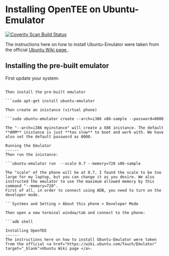 Installing OpenTEE on Ubuntu-Emulator
======

<a href="https://scan.coverity.com/projects/1nquisit0r-ubuntu-phone">
  <img alt="Coverity Scan Build Status"
       src="https://scan.coverity.com/projects/6776/badge.svg"/>
</a>

The instructions here on how to install Ubuntu-Emulator were taken from the official <a href="https://wiki.ubuntu.com/Touch/Emulator" target="_blank">Ubuntu Wiki page </a>. 

Installing the pre-built emulator
------

First update your system:

 ```sudo apt-get update

Then install the pre-built emulator

```sudo apt-get install ubuntu-emulator

Then create an inistance (virtual phone)

```sudo ubuntu-emulator create --arch=i386 x86-sample --password=0000

The "--arch=i386 myinstance" will create a X86 inistance. The default **ARM** inistance is just **too slow** to boot and work with. We have also set the default password as 0000.

Running the Emulator
------
Then run the inistance:

```ubuntu-emulator run  --scale 0.7 --memory=720 x86-sample

The "scale" of the phone will be at 0.7, I found the scale to be too large for my laptop, but you can change it as you desire. We also instructed the emulator to use the maximum allowed memory by this command "--memory=720".
First of all, in order to connect using ADB, you need to turn on the developer mode. 

```Systmes and Setting > About this phone > Developer Mode   

Then open a new terminal window/tab and connect to the phone:

```adb shell

Installing OpenTEE
------
The instructions here on how to install Ubuntu-Emulator were taken from the official <a href="https://wiki.ubuntu.com/Touch/Emulator" target="_blank">Ubuntu Wiki page </a>.




 
